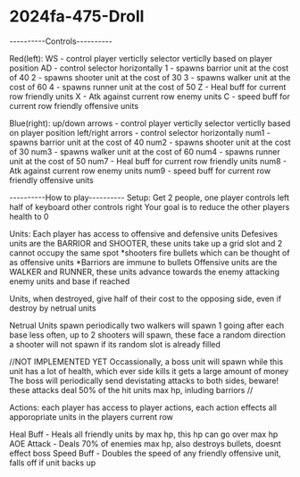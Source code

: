 # 2024fa-475-Droll

----------Controls----------

Red(left):
WS - control player verticlly
	selector verticlly based on player position
AD - control selector horizontally
1 - spawns barrior unit at the cost of 40
2 - spawns shooter unit at the cost of 30
3 - spawns walker unit at the cost of 60
4 - spawns runner unit at the cost of 50
Z - Heal buff for current row friendly units
X - Atk against current row enemy units
C - speed buff for current row friendly offensive units

Blue(right):
up/down arrows - control player verticlly
	selector verticlly based on player position
left/right arrors - control selector horizontally
num1 - spawns barrior unit at the cost of 40
num2 - spawns shooter unit at the cost of 30
num3 - spawns walker unit at the cost of 60
num4 - spawns runner unit at the cost of 50
num7 - Heal buff for current row friendly units
num8 - Atk against current row enemy units
num9 - speed buff for current row friendly offensive units


----------How to play----------
Setup:
Get 2 people,
one player controls left half of keyboard
other controls right
Your goal is to reduce the other players health to 0

Units:
Each player has access to offensive and defensive units
Defesives units are the BARRIOR and SHOOTER, these units take up a grid slot and 2 cannot occupy the same spot
	*shooters fire bullets which can be thought of as offensive units
	*Barriors are immune to bullets
Offensive units are the WALKER and RUNNER, these units advance towards the enemy attacking enemy units and base if reached

Units, when destroyed, give half of their cost to the opposing side, even if destroy by netrual units


Netrual Units spawn periodically
	two walkers will spawn 1 going after each base
	less often, up to 2 shooters will spawn, these face a random direction
		a shooter will not spawn if its random slot is already filled

//NOT IMPLEMENTED YET
Occassionally, a boss unit will spawn
	while this unit has a lot of health, which ever side kills it gets a large amount of money
	The boss will periodically send devistating attacks to both sides, beware!
		these attacks deal 50% of the hit units max hp, inluding barriors
//

Actions:
each player has access to player actions,
each action effects all apporopriate units in the players current row

Heal Buff - Heals all friendly units by max hp, this hp can go over max hp
AOE Attack - Deals 70% of enemies max hp, also destroys bullets, doesnt effect boss
Speed Buff - Doubles the speed of any friendly offensive unit, falls off if unit backs up
